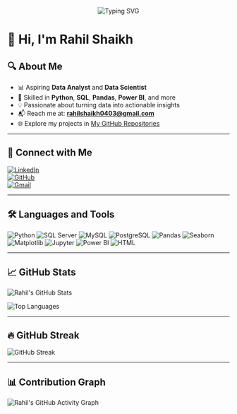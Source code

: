 <p align="center">
  <img src="https://readme-typing-svg.demolab.com?font=Fira+Code&lines=%F0%9F%91%8B+Welcome+to+my+GitHub+Profile!;%F0%9F%9A%80+Aspiring+Data+Analyst;%F0%9F%93%8A+Skilled+in+Python,+SQL,+Power+BI,+Pandas;%F0%9F%93%88+Data+driven+decisions+for+real+impact;%F0%9F%8E%AF+Always+learning,+always+growing!;&center=true&vCenter=true&width=650&height=60&color=FFFFFF&size=24&pause=1200&shadow=000000" alt="Typing SVG" />
</p>

# 👋 Hi, I'm Rahil Shaikh

## 🔍 About Me
- 📊 Aspiring **Data Analyst** and **Data Scientist**
- 🧠 Skilled in **Python**, **SQL**, **Pandas**, **Power BI**, and more
- 💡 Passionate about turning data into actionable insights
- 📬 Reach me at: **rahilshaikh0403@gmail.com**
- 🌐 Explore my projects in [My GitHub Repositories](https://github.com/rahilshaikh0403?tab=repositories)

---

## 🤝 Connect with Me

[![LinkedIn](https://img.shields.io/badge/LinkedIn-Rahil_Shaikh-blue?style=for-the-badge&logo=linkedin)](https://www.linkedin.com/in/rahilshaikh144)  
[![GitHub](https://img.shields.io/badge/GitHub-rahilshaikh0403-181717?style=for-the-badge&logo=github)](https://github.com/rahilshaikh0403)  
[![Gmail](https://img.shields.io/badge/Gmail-rahilshaikh0403@gmail.com-D14836?style=for-the-badge&logo=gmail&logoColor=white)](mailto:rahilshaikh0403@gmail.com)  


---

## 🛠️ Languages and Tools
![Python](https://img.shields.io/badge/Python-3776AB?logo=python&logoColor=white)
![SQL Server](https://img.shields.io/badge/SQL_Server-CC2927?logo=microsoft-sql-server&logoColor=white)
![MySQL](https://img.shields.io/badge/MySQL-4479A1?logo=mysql&logoColor=white)
![PostgreSQL](https://img.shields.io/badge/PostgreSQL-336791?logo=postgresql&logoColor=white)
![Pandas](https://img.shields.io/badge/Pandas-150458?logo=pandas)
![Seaborn](https://img.shields.io/badge/Seaborn-2c2c2c?logo=python)
![Matplotlib](https://img.shields.io/badge/Matplotlib-11557C?logo=python)
![Jupyter](https://img.shields.io/badge/Jupyter-F37626?logo=jupyter&logoColor=white)
![Power BI](https://img.shields.io/badge/Power_BI-F2C811?logo=power-bi&logoColor=black)
![HTML](https://img.shields.io/badge/HTML5-E34F26?logo=html5&logoColor=white)

---

## 📈 GitHub Stats
![Rahil's GitHub Stats](https://github-readme-stats.vercel.app/api?username=rahilshaikh0403&show_icons=true&theme=radical)

![Top Languages](https://github-readme-stats.vercel.app/api/top-langs/?username=rahilshaikh0403&layout=compact&theme=radical)

---

## 🔥 GitHub Streak
![GitHub Streak](https://github-readme-streak-stats.herokuapp.com?user=rahilshaikh0403&theme=radical)

---

## 📊 Contribution Graph
![Rahil's GitHub Activity Graph](https://github-readme-activity-graph.vercel.app/graph?username=rahilshaikh0403&theme=github-compact)
